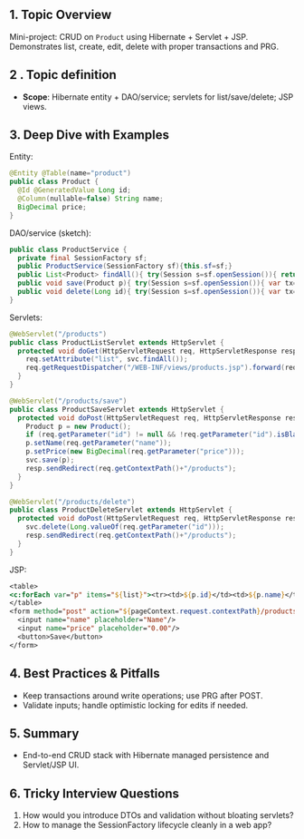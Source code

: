 ## 1. Topic Overview

Mini-project: CRUD on `Product` using Hibernate + Servlet + JSP. Demonstrates list, create, edit, delete with proper transactions and PRG.

## 2 . Topic definition

- **Scope**: Hibernate entity + DAO/service; servlets for list/save/delete; JSP views.

## 3. Deep Dive with Examples

Entity:
```java
@Entity @Table(name="product")
public class Product {
  @Id @GeneratedValue Long id;
  @Column(nullable=false) String name;
  BigDecimal price;
}
```

DAO/service (sketch):
```java
public class ProductService {
  private final SessionFactory sf;
  public ProductService(SessionFactory sf){this.sf=sf;}
  public List<Product> findAll(){ try(Session s=sf.openSession()){ return s.createQuery("from Product", Product.class).list(); } }
  public void save(Product p){ try(Session s=sf.openSession()){ var tx=s.beginTransaction(); s.merge(p); tx.commit(); } }
  public void delete(Long id){ try(Session s=sf.openSession()){ var tx=s.beginTransaction(); Product p=s.get(Product.class,id); if(p!=null) s.remove(p); tx.commit(); } }
}
```

Servlets:
```java
@WebServlet("/products")
public class ProductListServlet extends HttpServlet {
  protected void doGet(HttpServletRequest req, HttpServletResponse resp) throws ServletException, IOException {
    req.setAttribute("list", svc.findAll());
    req.getRequestDispatcher("/WEB-INF/views/products.jsp").forward(req, resp);
  }
}

@WebServlet("/products/save")
public class ProductSaveServlet extends HttpServlet {
  protected void doPost(HttpServletRequest req, HttpServletResponse resp) throws IOException {
    Product p = new Product();
    if (req.getParameter("id") != null && !req.getParameter("id").isBlank()) p.setId(Long.valueOf(req.getParameter("id")));
    p.setName(req.getParameter("name"));
    p.setPrice(new BigDecimal(req.getParameter("price")));
    svc.save(p);
    resp.sendRedirect(req.getContextPath()+"/products");
  }
}

@WebServlet("/products/delete")
public class ProductDeleteServlet extends HttpServlet {
  protected void doPost(HttpServletRequest req, HttpServletResponse resp) throws IOException {
    svc.delete(Long.valueOf(req.getParameter("id")));
    resp.sendRedirect(req.getContextPath()+"/products");
  }
}
```

JSP:
```jsp
<table>
<c:forEach var="p" items="${list}"><tr><td>${p.id}</td><td>${p.name}</td><td>${p.price}</td></tr></c:forEach>
</table>
<form method="post" action="${pageContext.request.contextPath}/products/save">
  <input name="name" placeholder="Name"/>
  <input name="price" placeholder="0.00"/>
  <button>Save</button>
</form>
```

## 4. Best Practices & Pitfalls

- Keep transactions around write operations; use PRG after POST.
- Validate inputs; handle optimistic locking for edits if needed.

## 5. Summary

- End-to-end CRUD stack with Hibernate managed persistence and Servlet/JSP UI.

## 6. Tricky Interview Questions

1) How would you introduce DTOs and validation without bloating servlets?
2) How to manage the SessionFactory lifecycle cleanly in a web app?
